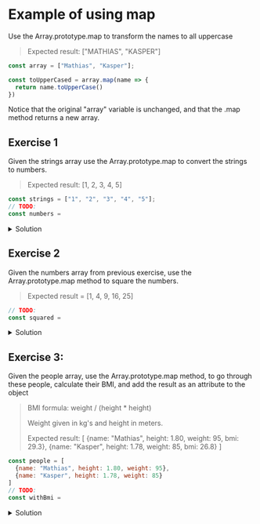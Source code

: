 # Example of using map
Use the Array.prototype.map to transform the names to all uppercase
> Expected result: ["MATHIAS", "KASPER"]
```js
const array = ["Mathias", "Kasper"];

const toUpperCased = array.map(name => {
  return name.toUpperCase()
})
```
Notice that the original "array" variable is unchanged, and that the .map method returns a new array.

## Exercise 1
Given the strings array use the Array.prototype.map to convert the strings to numbers.
> Expected result: [1, 2, 3, 4, 5]

```js
const strings = ["1", "2", "3", "4", "5"];
// TODO: 
const numbers = 
```

<details><summary>Solution</summary>
<p>
Using the unary operator:

```js
  const numbers = strings.map(x => +x);
```
</p>
</details>


## Exercise 2
Given the numbers array from previous exercise, use the Array.prototype.map method to square the numbers.
> Expected result = [1, 4, 9, 16, 25]

```js
// TODO: 
const squared = 
```

<details><summary>Solution</summary>
<p>

```js
const squared = numbers.map(x => x*x)
```
</p>
</details>


## Exercise 3:
Given the people array, use the Array.prototype.map method, to go through these people, 
calculate their BMI, and add the result as an attribute to the object

> BMI formula: weight / (height * height) 
>
> Weight given in kg's and height in meters.
>
> Expected result: [ {name: "Mathias", height: 1.80, weight: 95, bmi: 29.3}, {name: "Kasper", height: 1.78, weight: 85, bmi: 26.8} ]


```js
const people = [
  {name: "Mathias", height: 1.80, weight: 95},
  {name: "Kasper", height: 1.78, weight: 85}
]
// TODO:
const withBmi = 
```



<details><summary>Solution</summary>
<p> 

### With default object handling:

```js
const withBmi = people.map(person => {
  const bmi = person.weight / (person.height * person.height)
  const roundedBmi = Math.round(bmi * 10) / 10
  person.bmi = roundedBmi;
  return toReturn
})
```

### With the spread operator:
This is usefull in frameworks like React, when state is immutable

```js
const withBmi = people.map(person => {
  const bmi = person.weight / (person.height * person.height)
  const roundedBmi = Math.round(bmi * 10) / 10
  return {
    bmi: roundedBmi,
    ...person
  }
})
```
</p>
</details>


